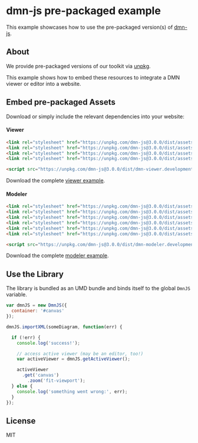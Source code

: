 # dmn-js pre-packaged example

This example showcases how to use the pre-packaged version(s) of [dmn-js](https://github.com/bpmn-io/dmn-js).


## About

We provide pre-packaged versions of our toolkit via [unpkg](https://unpkg.com/dmn-js/dist/).

This example shows how to embed these resources to integrate a DMN viewer or editor
into a website.


## Embed pre-packaged Assets

Download or simply include the relevant dependencies into your website:

#### Viewer

```html
<link rel="stylesheet" href="https://unpkg.com/dmn-js@3.0.0/dist/assets/dmn-js-drd.css">
<link rel="stylesheet" href="https://unpkg.com/dmn-js@3.0.0/dist/assets/dmn-js-decision-table.css">
<link rel="stylesheet" href="https://unpkg.com/dmn-js@3.0.0/dist/assets/dmn-js-literal-expression.css">
<link rel="stylesheet" href="https://unpkg.com/dmn-js@3.0.0/dist/assets/dmn-font/css/dmn.css">

<script src="https://unpkg.com/dmn-js@3.0.0/dist/dmn-viewer.development.js"></script>
```

Download the complete [viewer example](https://rawgit.com/bpmn-io/dmn-js-examples/master/starter/viewer.html).

#### Modeler

```html
<link rel="stylesheet" href="https://unpkg.com/dmn-js@3.0.0/dist/assets/diagram-js.css">
<link rel="stylesheet" href="https://unpkg.com/dmn-js@3.0.0/dist/assets/dmn-js-drd.css">
<link rel="stylesheet" href="https://unpkg.com/dmn-js@3.0.0/dist/assets/dmn-js-decision-table.css">
<link rel="stylesheet" href="https://unpkg.com/dmn-js@3.0.0/dist/assets/dmn-js-decision-table-controls.css">
<link rel="stylesheet" href="https://unpkg.com/dmn-js@3.0.0/dist/assets/dmn-js-literal-expression.css">
<link rel="stylesheet" href="https://unpkg.com/dmn-js@3.0.0/dist/assets/dmn-font/css/dmn.css">

<script src="https://unpkg.com/dmn-js@3.0.0/dist/dmn-modeler.development.js"></script>
```

Download the complete [modeler example](https://rawgit.com/bpmn-io/dmn-js-examples/master/starter/modeler.html).


## Use the Library

The library is bundled as an UMD bundle and binds itself to the global `DmnJS`
variable.

```javascript
var dmnJS = new DmnJS({
  container: '#canvas'
});

dmnJS.importXML(someDiagram, function(err) {

  if (!err) {
    console.log('success!');

    // access active viewer (may be an editor, too!)
    var activeViewer = dmnJS.getActiveViewer();

    activeViewer
      .get('canvas')
        .zoom('fit-viewport');
  } else {
    console.log('something went wrong:', err);
  }
});
```

## License

MIT
